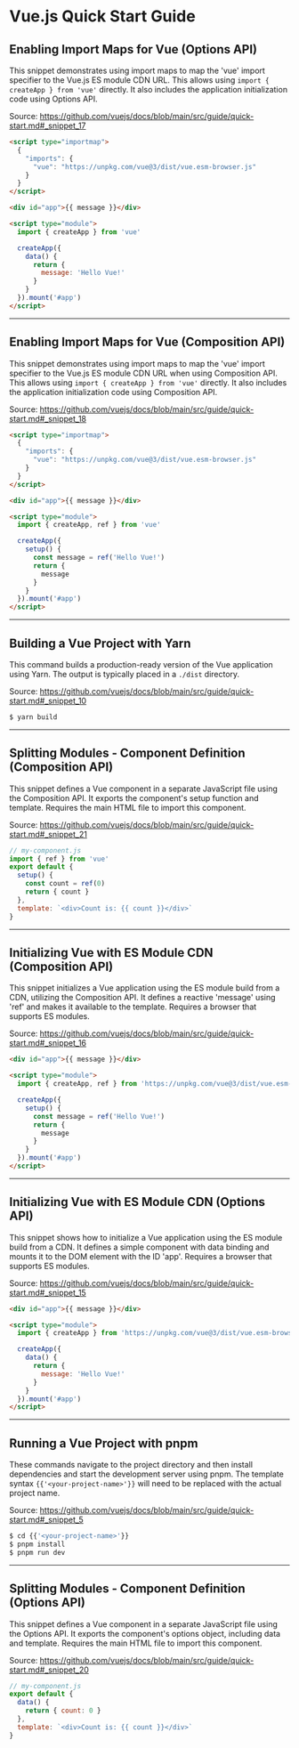 # Vue.js Quick Start Guide

## Enabling Import Maps for Vue (Options API)

This snippet demonstrates using import maps to map the 'vue' import specifier to the Vue.js ES module CDN URL. This allows using `import { createApp } from 'vue'` directly. It also includes the application initialization code using Options API.

Source: https://github.com/vuejs/docs/blob/main/src/guide/quick-start.md#_snippet_17

```HTML
<script type="importmap">
  {
    "imports": {
      "vue": "https://unpkg.com/vue@3/dist/vue.esm-browser.js"
    }
  }
</script>

<div id="app">{{ message }}</div>

<script type="module">
  import { createApp } from 'vue'

  createApp({
    data() {
      return {
        message: 'Hello Vue!'
      }
    }
  }).mount('#app')
</script>
```

---

## Enabling Import Maps for Vue (Composition API)

This snippet demonstrates using import maps to map the 'vue' import specifier to the Vue.js ES module CDN URL when using Composition API. This allows using `import { createApp } from 'vue'` directly. It also includes the application initialization code using Composition API.

Source: https://github.com/vuejs/docs/blob/main/src/guide/quick-start.md#_snippet_18

```HTML
<script type="importmap">
  {
    "imports": {
      "vue": "https://unpkg.com/vue@3/dist/vue.esm-browser.js"
    }
  }
</script>

<div id="app">{{ message }}</div>

<script type="module">
  import { createApp, ref } from 'vue'

  createApp({
    setup() {
      const message = ref('Hello Vue!')
      return {
        message
      }
    }
  }).mount('#app')
</script>
```

---

## Building a Vue Project with Yarn

This command builds a production-ready version of the Vue application using Yarn.  The output is typically placed in a `./dist` directory.

Source: https://github.com/vuejs/docs/blob/main/src/guide/quick-start.md#_snippet_10

```sh
$ yarn build
```

---

## Splitting Modules - Component Definition (Composition API)

This snippet defines a Vue component in a separate JavaScript file using the Composition API. It exports the component's setup function and template. Requires the main HTML file to import this component.

Source: https://github.com/vuejs/docs/blob/main/src/guide/quick-start.md#_snippet_21

```JavaScript
// my-component.js
import { ref } from 'vue'
export default {
  setup() {
    const count = ref(0)
    return { count }
  },
  template: `<div>Count is: {{ count }}</div>`
}
```

---

## Initializing Vue with ES Module CDN (Composition API)

This snippet initializes a Vue application using the ES module build from a CDN, utilizing the Composition API. It defines a reactive 'message' using 'ref' and makes it available to the template.  Requires a browser that supports ES modules.

Source: https://github.com/vuejs/docs/blob/main/src/guide/quick-start.md#_snippet_16

```HTML
<div id="app">{{ message }}</div>

<script type="module">
  import { createApp, ref } from 'https://unpkg.com/vue@3/dist/vue.esm-browser.js'

  createApp({
    setup() {
      const message = ref('Hello Vue!')
      return {
        message
      }
    }
  }).mount('#app')
</script>
```

---

## Initializing Vue with ES Module CDN (Options API)

This snippet shows how to initialize a Vue application using the ES module build from a CDN. It defines a simple component with data binding and mounts it to the DOM element with the ID 'app'. Requires a browser that supports ES modules.

Source: https://github.com/vuejs/docs/blob/main/src/guide/quick-start.md#_snippet_15

```HTML
<div id="app">{{ message }}</div>

<script type="module">
  import { createApp } from 'https://unpkg.com/vue@3/dist/vue.esm-browser.js'

  createApp({
    data() {
      return {
        message: 'Hello Vue!'
      }
    }
  }).mount('#app')
</script>
```

---

## Running a Vue Project with pnpm

These commands navigate to the project directory and then install dependencies and start the development server using pnpm. The template syntax `{{'<your-project-name>'}}` will need to be replaced with the actual project name.

Source: https://github.com/vuejs/docs/blob/main/src/guide/quick-start.md#_snippet_5

```sh
$ cd {{'<your-project-name>'}}
$ pnpm install
$ pnpm run dev
```

---

## Splitting Modules - Component Definition (Options API)

This snippet defines a Vue component in a separate JavaScript file using the Options API. It exports the component's options object, including data and template. Requires the main HTML file to import this component.

Source: https://github.com/vuejs/docs/blob/main/src/guide/quick-start.md#_snippet_20

```JavaScript
// my-component.js
export default {
  data() {
    return { count: 0 }
  },
  template: `<div>Count is: {{ count }}</div>`
}
```
